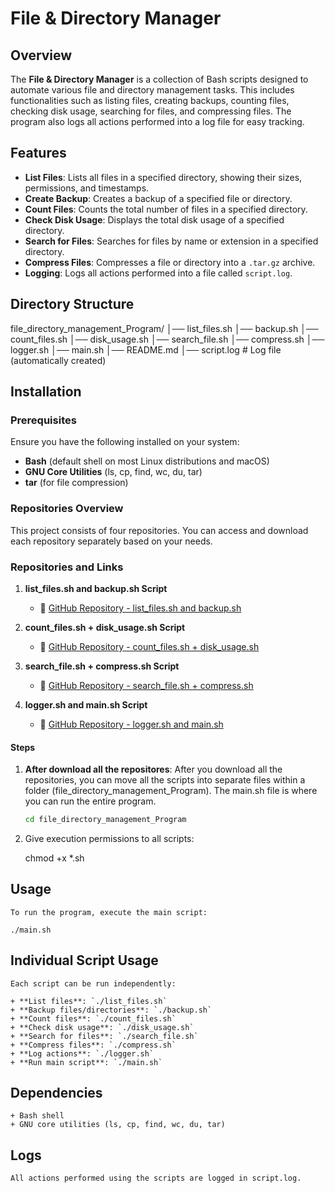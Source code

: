 # File & Directory Manager

## Overview
The **File & Directory Manager** is a collection of Bash scripts designed to automate various file and directory management tasks. This includes functionalities such as listing files, creating backups, counting files, checking disk usage, searching for files, and compressing files. The program also logs all actions performed into a log file for easy tracking.

## Features
- **List Files**: Lists all files in a specified directory, showing their sizes, permissions, and timestamps.
- **Create Backup**: Creates a backup of a specified file or directory.
- **Count Files**: Counts the total number of files in a specified directory.
- **Check Disk Usage**: Displays the total disk usage of a specified directory.
- **Search for Files**: Searches for files by name or extension in a specified directory.
- **Compress Files**: Compresses a file or directory into a `.tar.gz` archive.
- **Logging**: Logs all actions performed into a file called `script.log`.

## Directory Structure

file_directory_management_Program/ 
│── list_files.sh 
│── backup.sh 
│── count_files.sh 
│── disk_usage.sh 
│── search_file.sh 
│── compress.sh 
│── logger.sh 
│── main.sh 
│── README.md 
│── script.log  # Log file (automatically created)

## Installation

### Prerequisites
Ensure you have the following installed on your system:
- **Bash** (default shell on most Linux distributions and macOS)
- **GNU Core Utilities** (ls, cp, find, wc, du, tar)
- **tar** (for file compression)

### Repositories Overview

This project consists of four repositories. You can access and download each repository separately based on your needs.

### Repositories and Links

1. **list_files.sh and backup.sh Script**  
   - 🔗 [GitHub Repository - list_files.sh and backup.sh](https://github.com/YourUsername/list-files-script)  

2. **count_files.sh + disk_usage.sh Script**  
   - 🔗 [GitHub Repository - count_files.sh + disk_usage.sh](https://github.com/YourUsername/backup-script)  
   
3. **search_file.sh + compress.sh Script**  
   - 🔗 [GitHub Repository - search_file.sh + compress.sh](https://github.com/YourUsername/count-files-script)  

4. **logger.sh and main.sh Script**  
   - 🔗 [GitHub Repository - logger.sh and main.sh](https://github.com/YourUsername/logger-script)  

#### Steps
1. **After download all the repositores**:
   After you download all the repositories, you can move all the scripts into separate files within a folder (file_directory_management_Program). The main.sh file is where you can run the entire program.
   ```bash
   cd file_directory_management_Program

2. Give execution permissions to all scripts:

    chmod +x *.sh

## Usage

    To run the program, execute the main script:

    ./main.sh


## Individual Script Usage

    Each script can be run independently:

    + **List files**: `./list_files.sh`
    + **Backup files/directories**: `./backup.sh`
    + **Count files**: `./count_files.sh`
    + **Check disk usage**: `./disk_usage.sh`
    + **Search for files**: `./search_file.sh`
    + **Compress files**: `./compress.sh`
    + **Log actions**: `./logger.sh`
    + **Run main script**: `./main.sh`

## Dependencies

    + Bash shell
    + GNU core utilities (ls, cp, find, wc, du, tar)


## Logs

    All actions performed using the scripts are logged in script.log.
